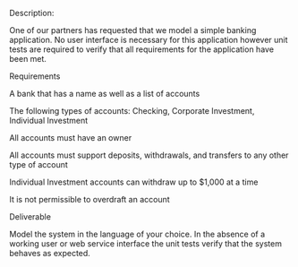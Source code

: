 Description:

One of our partners has requested that we model a simple banking application. No user interface is necessary for this application however unit tests are required to verify that all requirements for the application have been met.

Requirements

A bank that has a name as well as a list of accounts

The following types of accounts: Checking, Corporate Investment, Individual Investment

All accounts must have an owner

All accounts must support deposits, withdrawals, and transfers to any other type of account

Individual Investment accounts can withdraw up to $1,000 at a time

It is not permissible to overdraft an account

Deliverable

Model the system in the language of your choice. In the absence of a working user or web service interface the unit tests verify that the system behaves as expected.
